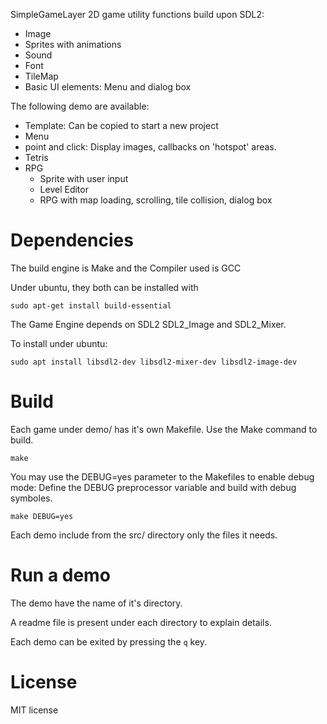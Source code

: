 SimpleGameLayer 2D game utility functions build upon SDL2:

* Image
* Sprites with animations
* Sound
* Font
* TileMap
* Basic UI elements: Menu and dialog box

The following demo are available:

* Template: Can be copied to start a new project
* Menu
* point and click: Display images, callbacks on 'hotspot' areas.
* Tetris
* RPG
  - Sprite with user input
  - Level Editor
  - RPG with map loading, scrolling, tile collision, dialog box

# Dependencies

The build engine is Make and the Compiler used is GCC

Under ubuntu, they both can be installed with

	sudo apt-get install build-essential

The Game Engine depends on SDL2 SDL2_Image and SDL2_Mixer.

To install under ubuntu:

	sudo apt install libsdl2-dev libsdl2-mixer-dev libsdl2-image-dev

# Build

Each game under demo/ has it's own Makefile. Use the Make command to build.

	make

You may use the DEBUG=yes parameter to the Makefiles to enable debug mode: Define the DEBUG preprocessor variable and build with debug symboles.

	make DEBUG=yes

Each demo include from the src/ directory only the files it needs.

# Run a demo

The demo have the name of it's directory.

A readme file is present under each directory to explain details.

Each demo can be exited by pressing the `q` key.

# License

 MIT license
